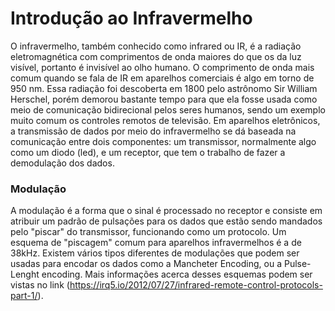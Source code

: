 # Introdução ao Infravermelho
O infravermelho, também conhecido como infrared ou IR, é a radiação eletromagnética com comprimentos de onda maiores do que os da luz visível, portanto é invisível ao olho humano. O comprimento de onda mais comum quando se fala de IR em aparelhos comerciais é algo em torno de 950 nm. Essa radiação foi descoberta em 1800 pelo astrônomo Sir William Herschel, porém demorou bastante tempo para que ela fosse usada como meio de comunicação bidirecional pelos seres humanos, sendo um exemplo muito comum os controles remotos de televisão. Em aparelhos eletrônicos, a transmissão de dados por meio do infravermelho se dá baseada na comunicação entre dois componentes: um transmissor, normalmente algo como um diodo (led), e um receptor, que tem o trabalho de fazer a demodulação dos dados.

### Modulação
A modulação é a forma que o sinal é processado no receptor e consiste em atribuir um padrão de pulsações para os dados que estão sendo mandados pelo "piscar" do transmissor, funcionando como um protocolo. Um esquema de "piscagem" comum para aparelhos infravermelhos é a de 38kHz. Existem vários tipos diferentes de modulações que podem ser usadas para encodar os dados como a Mancheter Encoding, ou a Pulse-Lenght encoding.
Mais informações acerca desses esquemas podem ser vistas no link (https://irq5.io/2012/07/27/infrared-remote-control-protocols-part-1/).